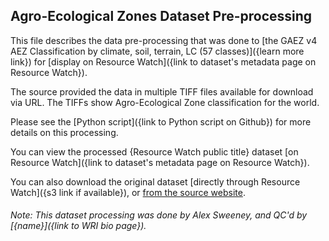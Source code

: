 ## Agro-Ecological Zones Dataset Pre-processing
This file describes the data pre-processing that was done to [the GAEZ v4 AEZ Classification by climate, soil, terrain, LC (57 classes)]({learn more link}) for [display on Resource Watch]({link to dataset's metadata page on Resource Watch}).

The source provided the data in multiple TIFF files available for download via URL. The TIFFs show Agro-Ecological Zone
classification for the world.

Please see the [Python script]({link to Python script on Github}) for more details on this processing.

You can view the processed {Resource Watch public title} dataset [on Resource Watch]({link to dataset's metadata page on Resource Watch}).

You can also download the original dataset [directly through Resource Watch]({s3 link if available}), or [from the source website]({https://gaez-data-portal-hqfao.hub.arcgis.com/pages/data-viewer}).

###### Note: This dataset processing was done by Alex Sweeney, and QC'd by [{name}]({link to WRI bio page}).
